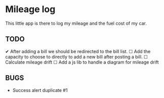 # Mileage log

This little app is there to log my mileage and the fuel cost of my car. 

## TODO
✔ After adding a bill we should be redirected to the bill list.
☐ Add the capacity to choose to directly to add a new bill after posting a bill.
☐ Calculate mileage drift
☐ Add a js lib to handle a diagram for mileage drift
 
## BUGS
* Success alert duplicate #1